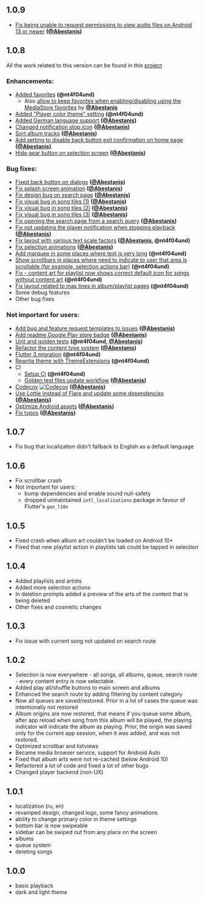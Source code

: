 [@Abestanis]: https://github.com/Abestanis

## 1.0.9

- [Fix being unable to request permissions to view audio files on Android 13 or newer](https://github.com/nt4f04uNd/sweyer/pull/84) **([@Abestanis])**

## 1.0.8

All the work related to this version can be found in this [project](https://github.com/users/nt4f04uNd/projects/4/views/1)

### Enhancements:
- [Added favorites](https://github.com/nt4f04uNd/sweyer/pull/34) **(@nt4f04und)**
  - Also [allow to keep favorites when enabling/disabling using the MediaStore favorites](https://github.com/nt4f04uNd/sweyer/pull/71) by **[@Abestanis]**
- [Added "Player color theme" setting](https://github.com/nt4f04uNd/sweyer/pull/79) **(@nt4f04und)**
- [Added German language support](https://github.com/nt4f04uNd/sweyer/pull/25) **([@Abestanis])**
- [Changed notification stop icon](https://github.com/nt4f04uNd/sweyer/pull/56) **([@Abestanis])**
- [Sort album tracks](https://github.com/nt4f04uNd/sweyer/pull/72) **([@Abestanis])**
- [Add setting to disable back button exit confirmation on home page](https://github.com/nt4f04uNd/sweyer/pull/26) **([@Abestanis])**
- [Hide gear button on selection screen](https://github.com/nt4f04uNd/sweyer/pull/50) **([@Abestanis])**

### Bug fixes:
- [Fixed back button on dialogs](https://github.com/nt4f04uNd/sweyer/pull/58) **([@Abestanis])**
- [Fix splash screen animation](https://github.com/nt4f04uNd/sweyer/pull/30) **([@Abestanis])**
- [Fix design bug on search page](https://github.com/nt4f04uNd/sweyer/pull/29) **([@Abestanis])**
- [Fix visual bug in song tiles (1)](https://github.com/nt4f04uNd/sweyer/pull/51) **([@Abestanis])**
- [Fix visual bug in song tiles (2)](https://github.com/nt4f04uNd/sweyer/pull/52) **([@Abestanis])**
- [Fix visual bug in song tiles (3)](https://github.com/nt4f04uNd/sweyer/pull/59) **([@Abestanis])**
- [Fix opening the search page from a search query](https://github.com/nt4f04uNd/sweyer/pull/55) **([@Abestanis])**
- [Fix not updating the player notification when stopping playback](https://github.com/nt4f04uNd/sweyer/pull/57) **([@Abestanis])**
- [Fix layout with various text scale factors](https://github.com/nt4f04uNd/sweyer/issues/66)  **([@Abestanis], @nt4f04und)**
- [Fix selection animations](https://github.com/nt4f04uNd/sweyer/pull/69) **([@Abestanis])**
- [Add marquee in some places where text is very long](https://github.com/nt4f04uNd/sweyer/pull/82) **(@nt4f04und)**
- [Show scrollbars in places where need to indicate to user that area is scrollable (for example, selection actions bar)](https://github.com/nt4f04uNd/sweyer/pull/82) **(@nt4f04und)**
- [Fix - content art for playlist now shows correct default icon for songs without content art](https://github.com/nt4f04uNd/sweyer/pull/82) **(@nt4f04und)**
- [Fix layout related to max lines in album/playlist pages](https://github.com/nt4f04uNd/sweyer/pull/82) **(@nt4f04und)**
- Some debug features
- Other bug fixes

### Not important for users:
  - [Add bug and feature request templates to issues](https://github.com/nt4f04uNd/sweyer/pull/39) **([@Abestanis])**
  - [Add readme Google Play store badge](https://github.com/nt4f04uNd/sweyer/pull/64) **([@Abestanis])**
  - [Unit and golden tests](https://github.com/nt4f04uNd/sweyer/pull/21) **(@nt4f04und, [@Abestanis])**
  - [Refactor the content type system](https://github.com/nt4f04uNd/sweyer/pull/70) **([@Abestanis])**
  - [Flutter 3 migration](https://github.com/nt4f04uNd/sweyer/pull/61) **(@nt4f04und)**
  - [Rewrite theme with ThemeExtensions](https://github.com/nt4f04uNd/sweyer/issues/79) **(@nt4f04und)**
  - CI
    - [Setup CI](https://github.com/nt4f04uNd/sweyer/pull/21) **(@nt4f04und)**
    - [Golden test files update workflow](https://github.com/nt4f04uNd/sweyer/pull/35) **([@Abestanis])**
  - [Codecov](https://github.com/nt4f04uNd/sweyer/pull/32) [![Codecov](https://codecov.io/gh/nt4f04uNd/sweyer/branch/master/graph/badge.svg)](https://codecov.io/gh/nt4f04uNd/sweyer) **([@Abestanis])**
  - [Use Lottie instead of Flare and update some dependencies](https://github.com/nt4f04uNd/sweyer/pull/63) **([@Abestanis])**
  - [Optimize Android assets](https://github.com/nt4f04uNd/sweyer/pull/68) **([@Abestanis])**
  - [Fix typos](https://github.com/nt4f04uNd/sweyer/pull/65) **([@Abestanis])**

## 1.0.7

- Fix bug that localization didn't fallback to English as a default language

## 1.0.6

- Fix scrollbar crash
- Not important for users:
  - bump dependencies and enable sound null-safety
  - dropped unmaintained `intl_localizations` package in favour of Flutter's `gen_l10n`

## 1.0.5

- Fixed crash when album art couldn't be loaded on Android 10+
- Fixed that new playlist action in playlists tab could be tapped in selection

## 1.0.4

- Added playlists and artists
- Added more selection actions
- In deletion prompts added a preview of the arts of the content that is being deleted
- Other fixes and cosmetic changes

## 1.0.3

- Fix issue with current song not updated on search route

## 1.0.2

- Selection is now everywhere - all songs, all albums, queue, search route - every content entry is now selectable
- Added play all/shuffle buttons to main screen and albums
- Enhanced the search route by adding filtering by content category
- Now all queues are saved/restored. Prior in a lot of cases the queue was intentionally not restored
- Album origins are now restored, that means if you queue some album, after app reload when song from
  this album will be played, the playing indicator will indicate the album as playing. Prior, the origin
  was saved only for the current app session, when it was added, and was not restored.
- Optimized scrollbar and listviews
- Became media browser service, support for Android Auto
- Fixed that album arts were not re-cached (below Android 10)
- Refactored a lot of code and fixed a lot of other bugs
- Changed player backend (non-UX)

## 1.0.1

- localization (ru, en)
- revamped design, changed logo, some fancy animations
- ability to change primary color in theme settings
- bottom bar is now swipeable
- sidebar can be swiped out from any place on the screen
- albums
- queue system
- deleting songs

## 1.0.0

- basic playback
- dark and light theme

